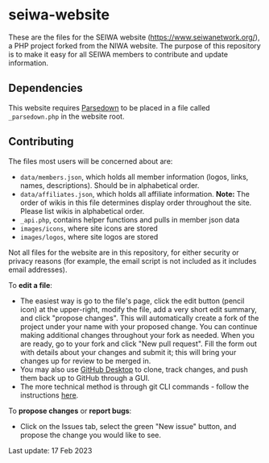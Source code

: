 # seiwa-website
These are the files for the SEIWA website (https://www.seiwanetwork.org/), a PHP project forked from the NIWA website. The purpose of this repository is to make it easy for all SEIWA members to contribute and update information.

## Dependencies
This website requires [Parsedown](https://github.com/erusev/parsedown) to be placed in a file called `_parsedown.php` in the website root.

## Contributing
The files most users will be concerned about are:
* `data/members.json`, which holds all member information (logos, links, names, descriptions). Should be in alphabetical order.
* `data/affiliates.json`, which holds all affiliate information.
**Note:** The order of wikis in this file determines display order throughout the site. Please list wikis in alphabetical order. 
* `_api.php`, contains helper functions and pulls in member json data
* `images/icons`, where site icons are stored
* `images/logos`, where site logos are stored

Not all files for the website are in this repository, for either security or privacy reasons (for example, the email script is not included as it includes email addresses).

To **edit a file**:
* The easiest way is go to the file's page, click the edit button (pencil icon) at the upper-right, modify the file, add a very short edit summary, and click "propose changes". This will automatically create a fork of the project under your name with your proposed change. You can continue making additional changes throughout your fork as needed. When you are ready, go to your fork and click "New pull request". Fill the form out with details about your changes and submit it; this will bring your changes up for review to be merged in.
* You may also use [GitHub Desktop](https://desktop.github.com/) to clone, track changes, and push them back up to GitHub through a GUI.
* The more technical method is through git CLI commands - follow the instructions [here](https://www.digitalocean.com/community/tutorials/how-to-create-a-pull-request-on-github).

To **propose changes** or **report bugs**:
* Click on the Issues tab, select the green "New issue" button, and propose the change you would like to see.

Last update: 17 Feb 2023
